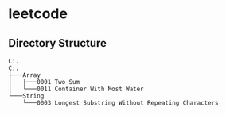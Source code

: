 # leetcode
## Directory Structure
```
C:.
C:.
├───Array
│   ├───0001 Two Sum
│   └───0011 Container With Most Water
└───String
    └───0003 Longest Substring Without Repeating Characters
```
